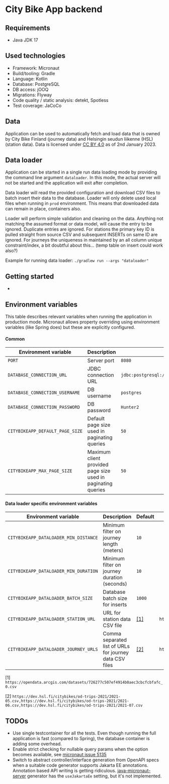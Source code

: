 # City Bike App backend

## Requirements

* Java JDK 17

## Used technologies

* Framework: Micronaut
* Build/tooling: Gradle
* Language: Kotlin
* Database: PostgreSQL
* DB access: jOOQ
* Migrations: Flyway
* Code quality / static analysis: detekt, Spotless
* Test coverage: JaCoCo

## Data

Application can be used to automatically fetch and load data that is owned by City Bike Finland (journey data) and
Helsingin seudun liikenne (HSL) (station data). Data is licensed
under [CC BY 4.0](https://creativecommons.org/licenses/by/4.0/) as of 2nd January 2023.

## Data loader

Application can be started in a single run data loading mode by providing the command line argument `dataloader`. In
this mode, the actual server will not be started and the application will exit after completion.

Data loader will read the provided configuration and download CSV files to batch insert their data to the database.
Loader will only delete used local files when running in `prod` environment. This means that downloaded data can remain
in place,
containers also.

Loader will perform simple validation and cleaning on the data. Anything not matching the assumed format or data model,
will cause the entry to be ignored. Duplicate entries are ignored. For stations the primary key ID is pulled straight
from source CSV and subsequent INSERTs on same ID are ignored. For journeys the uniqueness in maintained by an all
column unique constraint/index, a bit doubtful about this... (temp table on insert could work also?)

Example for running data loader: `./gradlew run --args "dataloader"`

## Getting started

* 

## Environment variables

This table describes relevant variables when running the application in production mode. Micronaut allows property
overriding using environment variables (like Spring does) but these are explicitly configured.

#### Common

| Environment variable            | Description                                                  | Default                                                   | Required | Example                                      |
|---------------------------------|--------------------------------------------------------------|-----------------------------------------------------------|----------|----------------------------------------------|
| `PORT`                          | Server port                                                  | `8080`                                                    |          |                                              |
| `DATABASE_CONNECTION_URL`       | JDBC connection URL                                          | `jdbc:postgresql://host.docker.internal:5432/citybikeapp` |          | `jdbc:postgresql://foo.bar:5432/citybikeapp` |
| `DATABASE_CONNECTION_USERNAME`  | DB username                                                  | `postgres`                                                |          | `foo`                                        |
| `DATABASE_CONNECTION_PASSWORD`  | DB password                                                  | `Hunter2`                                                 |          | `bar`                                        |
| `CITYBIKEAPP_DEFAULT_PAGE_SIZE` | Default page size used in paginating queries                 | `50`                                                      |          |                                              |
| `CITYBIKEAPP_MAX_PAGE_SIZE`     | Maximum client provided page size used in paginating queries | `50`                                                      |          |                                              |

#### Data loader specific environment variables

| Environment variable                  | Description                                             | Default                 | Example                                                   |
|---------------------------------------|---------------------------------------------------------|-------------------------|-----------------------------------------------------------|
| `CITYBIKEAPP_DATALOADER_MIN_DISTANCE` | Minimum filter on journey length (meters)               | `10`                    |                                                           |
| `CITYBIKEAPP_DATALOADER_MIN_DURATION` | Minimum filter on journey duration (seconds)            | `10`                    |                                                           |
| `CITYBIKEAPP_DATALOADER_BATCH_SIZE`   | Database batch size for inserts                         | `1000`                  |                                                           |
| `CITYBIKEAPP_DATALOADER_STATION_URL`  | URL for station data CSV file                           | [[1]](#default_station) | `http://foo.bar/file.csv`                                 |
| `CITYBIKEAPP_DATALOADER_JOURNEY_URLS` | Comma separated list of URLs for journey data CSV files | [[2]](#default_journey) | `http://foo.bar/journey1.csv,http://foo.bar/journey2.csv` |

<a id="default_station"></a>[1] `https://opendata.arcgis.com/datasets/726277c507ef4914b0aec3cbcfcbfafc_0.csv`

<a id="default_journey"></a>[2] `https://dev.hsl.fi/citybikes/od-trips-2021/2021-05.csv,https://dev.hsl.fi/citybikes/od-trips-2021/2021-06.csv,https://dev.hsl.fi/citybikes/od-trips-2021/2021-07.csv`

## TODOs

* Use single testcontainer for all the tests. Even though running the full application is fast (compared to Spring), the
  database container is adding some overhead.
* Enable strict checking for nullable query params when the option becomes available,
  see [micronaut issue 5135](https://github.com/micronaut-projects/micronaut-core/issues/5135)
* Switch to abstract controller/interface generation from OpenAPI specs when a suitable code generator supports Jakarta
  EE
  annotations. Annotation based API writing is getting
  ridiculous. [java-micronaut-server](https://github.com/OpenAPITools/openapi-generator/blob/master/docs/generators/java-micronaut-server.md)
  generator has the `useJakartaEe` setting, but it's not implemented.
